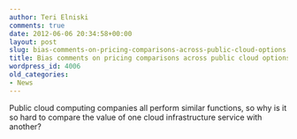 ```yaml
---
author: Teri Elniski
comments: true
date: 2012-06-06 20:34:58+00:00
layout: post
slug: bias-comments-on-pricing-comparisons-across-public-cloud-options
title: Bias comments on pricing comparisons across public cloud options
wordpress_id: 4006
old_categories:
- News
---
```


Public cloud computing companies all perform similar functions, so why is it so hard to compare the value of one cloud infrastructure service with another?
